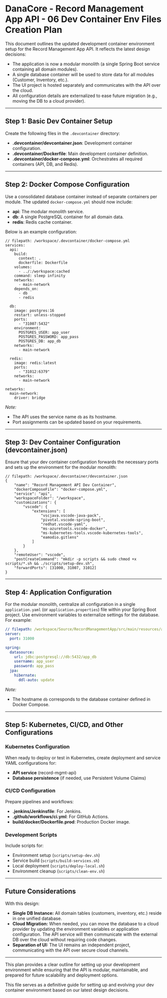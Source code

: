 # DanaCore - Record Management App API - 06 Dev Container Env Files Creation Plan

This document outlines the updated development container environment setup for the Record Management App API. It reflects the latest design decisions:
- The application is now a modular monolith (a single Spring Boot service containing all domain modules).
- A single database container will be used to store data for all modules (Customer, Inventory, etc.).
- The UI project is hosted separately and communicates with the API over the cloud.
- All configuration details are externalized to ease future migration (e.g., moving the DB to a cloud provider).

---

## Step 1: Basic Dev Container Setup

Create the following files in the `.devcontainer` directory:
- **.devcontainer/devcontainer.json**: Development container configuration.
- **.devcontainer/Dockerfile**: Main development container definition.
- **.devcontainer/docker-compose.yml**: Orchestrates all required containers (API, DB, and Redis).

---

## Step 2: Docker Compose Configuration

Use a consolidated database container instead of separate containers per module. The updated `docker-compose.yml` should now include:
- **api**: The modular monolith service.
- **db**: A single PostgreSQL container for all domain data.
- **redis**: Redis cache container.

Below is an example configuration:

```dockercompose
// filepath: /workspace/.devcontainer/docker-compose.yml
services:
  api:
    build:
      context: .
      dockerfile: Dockerfile
    volumes:
      - ../:/workspace:cached
    command: sleep infinity
    networks:
      - main-network
    depends_on:
      - db
      - redis

  db:
    image: postgres:16
    restart: unless-stopped
    ports:
      - "31007:5432"
    environment:
      POSTGRES_USER: app_user
      POSTGRES_PASSWORD: app_pass
      POSTGRES_DB: app_db
    networks:
      - main-network

  redis:
    image: redis:latest
    ports:
      - "31012:6379"
    networks:
      - main-network

networks:
  main-network:
    driver: bridge
```

*Note:*  
- The API uses the service name `db` as its hostname.  
- Port assignments can be updated based on your requirements.

---

## Step 3: Dev Container Configuration (devcontainer.json)

Ensure that your dev container configuration forwards the necessary ports and sets up the environment for the modular monolith:

```jsonc
// filepath: /workspace/.devcontainer/devcontainer.json
{
    "name": "Record Management API Dev Container",
    "dockerComposeFile": "docker-compose.yml",
    "service": "api",
    "workspaceFolder": "/workspace",
    "customizations": {
        "vscode": {
            "extensions": [
                "vscjava.vscode-java-pack",
                "pivotal.vscode-spring-boot",
                "redhat.vscode-yaml",
                "ms-azuretools.vscode-docker",
                "ms-kubernetes-tools.vscode-kubernetes-tools",
                "eamodio.gitlens"
            ]
        }
    },
    "remoteUser": "vscode",
    "postCreateCommand": "mkdir -p scripts && sudo chmod +x scripts/*.sh && ./scripts/setup-dev.sh",
    "forwardPorts": [31000, 31007, 31012]
}
```

---

## Step 4: Application Configuration

For the modular monolith, centralize all configuration in a single `application.yaml` (or `application.properties`) file within your Spring Boot project. Use environment variables to externalize settings for the database. For example:

```yaml
// filepath: /workspace/Source/RecordManagementApp/src/main/resources/application.yaml
server:
  port: 31000

spring:
  datasource:
    url: jdbc:postgresql://db:5432/app_db
    username: app_user
    password: app_pass
  jpa:
    hibernate:
      ddl-auto: update
```

*Note:*  
- The hostname `db` corresponds to the database container defined in Docker Compose.

---

## Step 5: Kubernetes, CI/CD, and Other Configurations

### Kubernetes Configuration
When ready to deploy or test in Kubernetes, create deployment and service YAML configurations for:
- **API service** (record-mgmt-api)
- **Database persistence** (if needed, use Persistent Volume Claims)

### CI/CD Configuration
Prepare pipelines and workflows:
- **.jenkins/Jenkinsfile**: For Jenkins.
- **.github/workflows/ci.yml**: For GitHub Actions.
- **build/docker/Dockerfile.prod**: Production Docker image.

### Development Scripts
Include scripts for:
- Environment setup (`scripts/setup-dev.sh`)
- Service build (`scripts/build-services.sh`)
- Local deployment (`scripts/deploy-local.sh`)
- Environment cleanup (`scripts/clean-env.sh`)

---

## Future Considerations

With this design:
- **Single DB Instance:** All domain tables (customers, inventory, etc.) reside in one unified database.
- **Cloud Migration:** When needed, you can move the database to a cloud provider by updating the environment variables or application configuration. The API service will then communicate with the external DB over the cloud without requiring code changes.
- **Separation of UI:** The UI remains an independent project, communicating with the API over secure cloud channels.

---

This plan provides a clear outline for setting up your development environment while ensuring that the API is modular, maintainable, and prepared for future scalability and deployment options.

This file serves as a definitive guide for setting up and evolving your dev container environment based on our latest design decisions.
